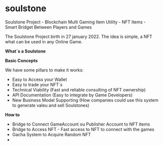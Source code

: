 # soulstone
Soulstone Project - Blockchain Multi Gaming Item Utility - NFT Items - Smart Bridget Between Players and Games

The Soulstone Project birth in 27 january 2022. 
The idea is simple, a NFT what can be used in any Online Game. 

**What´s a Soulstone**



**Basic Concepts** 

We have some pillars to make it works: 

- Easy to Access your Wallet
- Easy to trade your NFT´s
- Technical Viability (Fast and reliable consulting of NFT ownership) 
- API Documentation (Easy to integrate by Game Developers) 
- New Business Model Supporting (How companies could use this system to generate valeu and sell Soulstones) 

**How to**

- Bridge to Connect GameAccount ou Publisher Account to NFT items
- Bridge to Access NFT - Fast access to NFT to connect with the games
- Gacha System to Acquire Random NFT
- 
